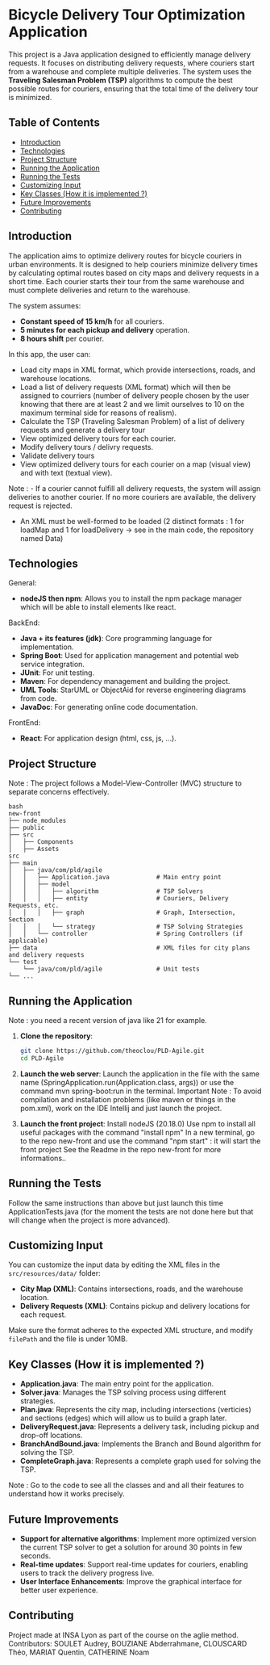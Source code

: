 # Bicycle Delivery Tour Optimization Application

This project is a Java application designed to efficiently manage delivery requests.
It focuses on distributing delivery requests, where couriers start from a warehouse and complete multiple deliveries. The system uses the **Traveling Salesman Problem (TSP)** algorithms to compute the best possible routes for couriers, ensuring that the total time of the delivery tour is minimized.

## Table of Contents

- [Introduction](#introduction)
- [Technologies](#technologies)
- [Project Structure](#project-structure)
- [Running the Application](#running-the-application)
- [Running the Tests](#running-the-tests)
- [Customizing Input](#customizing-input)
- [Key Classes (How it is implemented ?)](#key-classes(how-it-is-implemented-?))
- [Future Improvements](#future-improvements)
- [Contributing](#contributing)

## Introduction

The application aims to optimize delivery routes for bicycle couriers in urban environments. It is designed to help couriers minimize delivery times by calculating optimal routes based on city maps and delivery requests in a short time. Each courier starts their tour from the same warehouse and must complete deliveries and return to the warehouse.

The system assumes:
- **Constant speed of 15 km/h** for all couriers.
- **5 minutes for each pickup and delivery** operation.
- **8 hours shift** per courier.

In this app, the user can:
- Load city maps in XML format, which provide intersections, roads, and warehouse locations.
- Load a list of delivery requests (XML format) which will then be assigned to courriers (number of delivery people chosen by the user knowing that there are at least 2 and we limit ourselves to 10 on the maximum terminal side for reasons of realism).
- Calculate the TSP (Traveling Salesman Problem) of a list of delivery requests and generate a delivery tour
- View optimized delivery tours for each courier.
- Modify delivery tours / delivry requests.
- Validate delivery tours
- View optimized delivery tours for each courier on a map (visual view) and with text (textual view).

Note : - If a courier cannot fulfill all delivery requests, the system will assign deliveries to another courier. If no more couriers are available, the delivery request is rejected.
- An XML must be well-formed to be loaded (2 distinct formats : 1 for loadMap and 1 for loadDelivery -> see in the main code, the repository named Data)

## Technologies

General:
- **nodeJS then npm**: Allows you to install the npm package manager which will be able to install elements like react.

BackEnd:
- **Java + its features (jdk)**: Core programming language for implementation.
- **Spring Boot**: Used for application management and potential web service integration.
- **JUnit**: For unit testing.
- **Maven**: For dependency management and building the project.
- **UML Tools**: StarUML or ObjectAid for reverse engineering diagrams from code.
- **JavaDoc**: For generating online code documentation.

FrontEnd:
- **React**: For application design (html, css, js, ...).

## Project Structure

Note : The project follows a Model-View-Controller (MVC) structure to separate concerns effectively.

```
bash
new-front
├── node_modules
├── public
├── src
│   ├── Components
│   ├── Assets
src
├── main
│   ├── java/com/pld/agile
│   │   ├── Application.java             # Main entry point
│   │   ├── model
│   │   │   ├── algorithm                # TSP Solvers
│   │   │   ├── entity                   # Couriers, Delivery Requests, etc.
│   │   │   ├── graph                    # Graph, Intersection, Section
│   │   │   └── strategy                 # TSP Solving Strategies
│   │   └── controller                   # Spring Controllers (if applicable)
├── data                                 # XML files for city plans and delivery requests                          
└── test
    └── java/com/pld/agile               # Unit tests
└── ...
```

## Running the Application

Note : you need a recent version of java like 21 for example.

1. **Clone the repository**:
    ```bash
    git clone https://github.com/theoclou/PLD-Agile.git
    cd PLD-Agile
    ```

2. **Launch the web server**:
    Launch the application in the file with the same name (SpringApplication.run(Application.class, args)) or use the command mvn spring-boot:run in the terminal.
    Important Note : To avoid compilation and installation problems (like maven or things in the pom.xml), work on the IDE Intellij and just launch the project.

3. **Launch the front project**:
    Install nodeJS (20.18.0)
    Use npm to install all useful packages with the command "install npm"
    In a new terminal, go to the repo new-front and use the command "npm start" : it will start the front project
    See the Readme in the repo new-front for more informations..

## Running the Tests

Follow the same instructions than above but just launch this time ApplicationTests.java (for the moment the tests are not done here but that will change when the project is more advanced).
  
## Customizing Input

You can customize the input data by editing the XML files in the `src/resources/data/` folder:
- **City Map (XML)**: Contains intersections, roads, and the warehouse location.
- **Delivery Requests (XML)**: Contains pickup and delivery locations for each request.

Make sure the format adheres to the expected XML structure, and modify `filePath` and the file is under 10MB.

## Key Classes (How it is implemented ?)

- **Application.java**: The main entry point for the application.
- **Solver.java**: Manages the TSP solving process using different strategies.
- **Plan.java**: Represents the city map, including intersections (verticies) and sections (edges) which will allow us to build a graph later.
- **DeliveryRequest.java**: Represents a delivery task, including pickup and drop-off locations.
- **BranchAndBound.java**: Implements the Branch and Bound algorithm for solving the TSP.
- **CompleteGraph.java**: Represents a complete graph used for solving the TSP.

Note : Go to the code to see all the classes and and all their features to understand how it works precisely.

## Future Improvements

- **Support for alternative algorithms**: Implement more optimized version the current TSP solver to get a solution for around 30 points in few seconds.
- **Real-time updates**: Support real-time updates for couriers, enabling users to track the delivery progress live.
- **User Interface Enhancements**: Improve the graphical interface for better user experience.

## Contributing

Project made at INSA Lyon as part of the course on the aglie method.
Contributors: SOULET Audrey, BOUZIANE Abderrahmane, CLOUSCARD Théo, MARIAT Quentin, CATHERINE Noam
    
